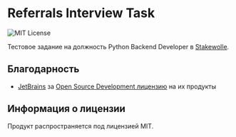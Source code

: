 # Referrals Interview Task
![MIT License](https://img.shields.io/github/license/JustKappaMan/Referrals-Interview-Task)

Тестовое задание на должность Python Backend Developer в [Stakewolle](https://career.habr.com/companies/stakewollecom).

## Благодарность
* [JetBrains](https://www.jetbrains.com) за [Open Source Development лицензию](https://www.jetbrains.com/community/opensource) на их продукты

## Информация о лицензии
Продукт распространяется под лицензией MIT.